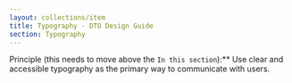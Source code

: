 ```yaml
---
layout: collections/item
title: Typography - DTO Design Guide
section: Typography
---
```


Principle (this needs to move above the `In this section`):** Use clear and accessible typography as the primary way to communicate with users.
